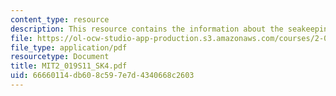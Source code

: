 ```yaml
---
content_type: resource
description: This resource contains the information about the seakeeping (IV).
file: https://ol-ocw-studio-app-production.s3.amazonaws.com/courses/2-019-design-of-ocean-systems-spring-2011/66660114db608c597e7d4340668c2603_MIT2_019S11_SK4.pdf
file_type: application/pdf
resourcetype: Document
title: MIT2_019S11_SK4.pdf
uid: 66660114-db60-8c59-7e7d-4340668c2603
---
```

